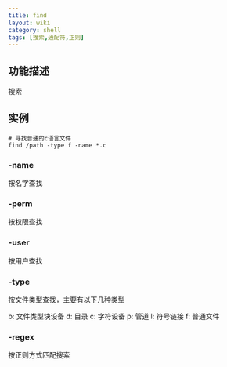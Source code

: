 ```yaml
---
title: find
layout: wiki
category: shell
tags: [搜索,通配符,正则]
---
```


## 功能描述

搜索

## 实例

~~~Text
# 寻找普通的c语言文件
find /path -type f -name *.c
~~~

### -name

按名字查找

### -perm

按权限查找

### -user

按用户查找

### -type

按文件类型查找，主要有以下几种类型

b: 文件类型块设备
d: 目录
c: 字符设备
p: 管道
l: 符号链接
f: 普通文件

### -regex

按正则方式匹配搜索